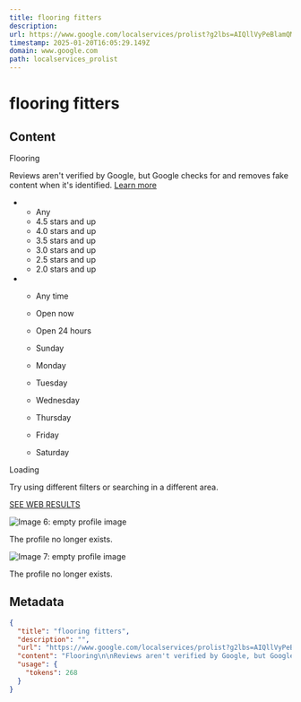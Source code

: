 ```yaml
---
title: flooring fitters
description: 
url: https://www.google.com/localservices/prolist?g2lbs=AIQllVyPeBlamQMiZTz_-Qr6M0yHn1Y6h8PnVKS2-HYwM05pv5G0PtMECLjkWTXfew4rgWBWdoGHYfC2pDvFRv6RoPvWDO4o5qnYBTME8nPeWzE7pQE4KWE%3D&hl=en-GB&gl=uk&ssta=1&src=1&gsas=1&slp=IhlpbnN0YWxsYXRpb25fZmxvb3JpbmdfcHJvMh8KHRobChlpbnN0YWxsYXRpb25fZmxvb3JpbmdfcHJvOoYBQ2hNSXI0T0szTkRnaFFNVmtKWlFCaDBHLVFGYkVpWUlCQkFCR2d3STdJYk82UVVRcVBMcW5CWWd1ZnFNQ2pEY21wc1ZPSnk5aGdWSXJzM05DaElkQ0FRUUFob01DTF9BMy00RkVJMmZrSmNXSUFBdzNKcWJGVGdBU0FBaUJBZ0VFQUlvREFaEUluc3RhbGxpbmcgZmxvb3Jz&spp=ElwKEgi_wN_uBRCNn5CXFhj_x6-gJRIteGNhdDpzZXJ2aWNlX2FyZWFfYnVzaW5lc3NfZmxvb3JpbmdfcHJvOmVuLUdCQhMIv_WC3tDghQMVH7VoCR1URAZESARQAg&scp=Ci14Y2F0OnNlcnZpY2VfYXJlYV9idXNpbmVzc19mbG9vcmluZ19wcm86ZW4tR0ISJRoSCbM7l7kC3HVIEZ-GwZrg9WA0IgtMZWF0aGVyaGVhZDiNuj0qCEZsb29yaW5n&q=flooring%20fitters&ved=2ahUKEwiMx4Pc0OCFAxX6QEEAHQ9oBscQlZUCegQIAxAG
timestamp: 2025-01-20T16:05:29.149Z
domain: www.google.com
path: localservices_prolist
---
```


# flooring fitters



## Content

Flooring

Reviews aren't verified by Google, but Google checks for and removes fake content when it's identified. [Learn more](https://support.google.com/localservices/answer/6242661?ref_topic=6250184&hl=en_GB)

*   *   Any
    *   4.5 stars and up
    *   4.0 stars and up
    *   3.5 stars and up
    *   3.0 stars and up
    *   2.5 stars and up
    *   2.0 stars and up

*   *   Any time
    *   Open now
    *   Open 24 hours
    
    *   Sunday
    *   Monday
    *   Tuesday
    *   Wednesday
    *   Thursday
    *   Friday
    *   Saturday

Loading

Try using different filters or searching in a different area.

[SEE WEB RESULTS](https://www.google.com/#)

![Image 6: empty profile image](https://www.gstatic.com/homeservices/landingpage/profile/no_profile.svg)

The profile no longer exists.

![Image 7: empty profile image](https://www.gstatic.com/homeservices/landingpage/profile/no_profile.svg)

The profile no longer exists.

## Metadata

```json
{
  "title": "flooring fitters",
  "description": "",
  "url": "https://www.google.com/localservices/prolist?g2lbs=AIQllVyPeBlamQMiZTz_-Qr6M0yHn1Y6h8PnVKS2-HYwM05pv5G0PtMECLjkWTXfew4rgWBWdoGHYfC2pDvFRv6RoPvWDO4o5qnYBTME8nPeWzE7pQE4KWE%3D&hl=en-GB&gl=uk&ssta=1&src=1&gsas=1&slp=IhlpbnN0YWxsYXRpb25fZmxvb3JpbmdfcHJvMh8KHRobChlpbnN0YWxsYXRpb25fZmxvb3JpbmdfcHJvOoYBQ2hNSXI0T0szTkRnaFFNVmtKWlFCaDBHLVFGYkVpWUlCQkFCR2d3STdJYk82UVVRcVBMcW5CWWd1ZnFNQ2pEY21wc1ZPSnk5aGdWSXJzM05DaElkQ0FRUUFob01DTF9BMy00RkVJMmZrSmNXSUFBdzNKcWJGVGdBU0FBaUJBZ0VFQUlvREFaEUluc3RhbGxpbmcgZmxvb3Jz&spp=ElwKEgi_wN_uBRCNn5CXFhj_x6-gJRIteGNhdDpzZXJ2aWNlX2FyZWFfYnVzaW5lc3NfZmxvb3JpbmdfcHJvOmVuLUdCQhMIv_WC3tDghQMVH7VoCR1URAZESARQAg&scp=Ci14Y2F0OnNlcnZpY2VfYXJlYV9idXNpbmVzc19mbG9vcmluZ19wcm86ZW4tR0ISJRoSCbM7l7kC3HVIEZ-GwZrg9WA0IgtMZWF0aGVyaGVhZDiNuj0qCEZsb29yaW5n&q=flooring%20fitters&ved=2ahUKEwiMx4Pc0OCFAxX6QEEAHQ9oBscQlZUCegQIAxAG",
  "content": "Flooring\n\nReviews aren't verified by Google, but Google checks for and removes fake content when it's identified. [Learn more](https://support.google.com/localservices/answer/6242661?ref_topic=6250184&hl=en_GB)\n\n*   *   Any\n    *   4.5 stars and up\n    *   4.0 stars and up\n    *   3.5 stars and up\n    *   3.0 stars and up\n    *   2.5 stars and up\n    *   2.0 stars and up\n\n*   *   Any time\n    *   Open now\n    *   Open 24 hours\n    \n    *   Sunday\n    *   Monday\n    *   Tuesday\n    *   Wednesday\n    *   Thursday\n    *   Friday\n    *   Saturday\n\nLoading\n\nTry using different filters or searching in a different area.\n\n[SEE WEB RESULTS](https://www.google.com/#)\n\n![Image 6: empty profile image](https://www.gstatic.com/homeservices/landingpage/profile/no_profile.svg)\n\nThe profile no longer exists.\n\n![Image 7: empty profile image](https://www.gstatic.com/homeservices/landingpage/profile/no_profile.svg)\n\nThe profile no longer exists.",
  "usage": {
    "tokens": 268
  }
}
```
